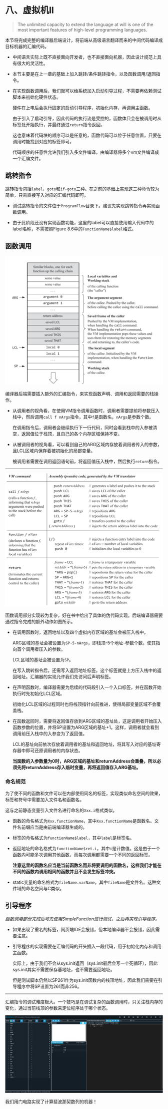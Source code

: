 # 八、虚拟机II

> The unlimited capacity to extend the language at will is one of the most
> important features of high-level programming languages.

本节将完成完整的编译器后端设计，将前端从高级语言翻译而来的中间代码编译成目标机器的汇编代码。

- 中间语言实际上既不直接面向开发者，也不直接面向机器，因此设计规范上具有很大的灵活性。

- 本节主要是在上一章的基础上加入跳转/条件跳转指令，以及函数调用/返回指令。

- 在实现函数调用后，我们就可以给系统加入启动引导过程，不需要再依赖测试脚本来初始化硬件状态。

    硬件在上电后会执行固定的启动引导程序，初始化内存，再调用主函数。

    由于引入了启动引导，因此代码的执行流是受控的，函数体只会在被调用时从标签处开始执行，并最终通过`return`指令返回。

    这也意味着代码块的顺序可以是任意的，函数代码可以位于任意位置，只要在调用时能找到对应的标签即可。

    代码顺序的任意性允许我们引入多文件编译，由编译器将多个vm文件编译成一个汇编文件。

## 跳转指令

跳转指令包括`label`，`goto`和`if-goto`三种。在之前的基础上实现这三种命令较为简单，只需直接写入对应的汇编代码即可。

- 测试跳转指令的文件位于`ProgramFlow`目录下。建议先实现跳转指令再实现函数调用。

- 由于此阶段还没有实现函数功能，这里的label可以直接使用输入代码中的label名称，不需按照Figure 8.6中的`FunctionName$label`格式。

## 函数调用

![alt text](../images/Ch0801_stack.png)

编译器后端需要插入额外的汇编指令，来实现函数声明、调用和返回需要的栈操作。

- 从调用者的视角看，在使用VM指令调用函数时，调用者需要提前将参数压入栈中，然后调用`call f nArgs`指令，其中`f`是函数名，`nArgs`是参数个数。

    在调用指令后，调用者会继续执行下一行代码，同时会看到栈中的入参被清空，返回值位于栈顶，且自己的各个内存区域保持不变。

- 从被调用者的视角看，可以看到自己的ARG区域内存放着调用者传入的参数，且LCL区域内保存着被初始化的局部变量。

    被调用者需要在调用返回语句前，将返回值压入栈中，然后执行`return`指令。

---

![alt text](../images/Ch0802_implementation.png)

函数调用部分实现较为复杂，好在书中给出了具体的伪代码实现。后端编译器需要通过指令完成的额外动作如图所示。

- 在调用函数时，返回地址以及四个虚拟内存区域的基址会被压入栈中。

    ARG区域的基址会被设置为`SP-5-nArgs`，即栈顶-5个地址-参数个数，使其指向首个调用者压入的参数。

    LCL区域的基址会被设置为`SP`。

    在写入跳转指令后，还需写入返回地址标签。这个标签就是上方压入栈中的返回地址。汇编器的实现允许我们先访问后声明标签。

- 在声明函数时，编译器需要为后续的代码段引入一个入口标签，并在函数开始执行时先初始化LCL区域。

    初始化LCL区域的过程同时也将栈顶指针向前推进，使得局部变量区域不会覆盖栈。

- 在函数返回时，需要将返回值存放到ARG区域的基址处，这是调用者开始压入函数参数的位置，并将SP设置为ARG区域的基址+1。这样，调用者就会看到调用前压入栈中的入参变为了返回值。

    LCL的基址向前依次存放着调用者的基址和返回地址，将其写入对应的基址寄存器中即可还原调用者的内存状态。

    **当函数的入参数量为0时，ARG区域的基址和returnAddress会重叠，所以必须先将returnAddress存入临时变量，再将返回值存入ARG基址。**

### 命名规范

为了使不同的函数和文件可以在内部使用同名的标签，实现类似命名空间的效果，标签和符号中需要加入文件名和函数名。

这与之前静态变量引入文件名进行命名的`Xxx.i`格式类似。

- 函数的命名格式为`Xxx.functionName`，其中`Xxx.functionName`是函数名。文件名前缀应当是由前端编译器生成的。

- 标签的命名格式为`functionName$label`，其中`label`是标签名。

- 返回地址的命名格式为`functionName$ret.i`，其中`i`是计数值。这是由于一个函数内可能多次调用其他函数，而每次调用都需要一个不同的返回标签。

    **注意这里的函数名应当是当前函数名而非将要调用的函数名，这样我们才能在不同的函数内调用相同的函数并且不会发生标签冲突。**

- static变量的命名格式为`fileName.varName`，其中`fileName`是文件名。这种文件域的命名空间与C类似。

## 引导程序

*函数调用部分完成后可先使用SimpleFunction进行测试，之后再实现引导程序。*

- 如果出现了重名的标签，网页端IDE会报错，但本地编译器不会报错，因此需要注意。

- 引导程序的实现需要在汇编代码的开头插入一段代码，用于初始化内存和调用主函数。

    实际上，由于我们不会从sys.init返回（sys.init最后会写一个死循环），因此sys.init其实不需要保存基地址，也不需要返回地址。

    但是测试脚本仍然以SP261作为sys.init函数内的栈顶地址，因此我们需要在引导程序中将SP设置为261而非256。

---

汇编指令的调试难度极大。一个技巧是在调试复杂的函数调用时，只关注栈内存的变化，通过当前栈顶的参数来定位程序处于哪个状态。

![alt text](../images/Ch0803_result.png)

我们用门电路实现了计算斐波那契数列的机器！